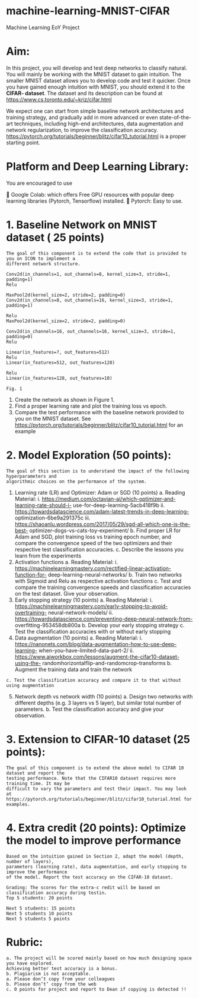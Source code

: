 # machine-learning-MNIST-CIFAR
Machine Learning EoY Project

# Aim:

In this project, you will develop and test deep networks to classify natural. You will mainly be working
with the MNIST dataset to gain intuition. The smaller MNIST dataset allows you to develop code and test
it quicker. Once you have gained enough intuition with MNIST, you should extend it to the **CIFAR-
dataset**. The dataset and its description can be found at https://www.cs.toronto.edu/~kriz/cifar.html

We expect one can start from simple baseline network architectures and training strategy, and gradually
add in more advanced or even state-of-the-art techniques, including high-end architectures, data
augmentation and network regularization, to improve the classification accuracy.
https://pytorch.org/tutorials/beginner/blitz/cifar10_tutorial.html is a proper starting point.

# Platform and Deep Learning Library:

You are encouraged to use

 Google Colab: which offers Free GPU resources with popular deep learning libraries (Pytorch,
Tensorflow) installed.
 Pytorch: Easy to use.

# 1. Baseline Network on MNIST dataset ( 25 points)

```
The goal of this component is to extend the code that is provided to you on ICON to implement a
different network structure.
```
```
Conv2d(in_channels=1, out_channels=8, kernel_size=3, stride=1, padding=1)
Relu
```
```
MaxPool2d(kernel_size=2, stride=2, padding=0)
Conv2d(in_channels=8, out_channels=16, kernel_size=3, stride=1, padding=1)
```
```
Relu
MaxPool2d(kernel_size=2, stride=2, padding=0)
```
```
Conv2d(in_channels=16, out_channels=16, kernel_size=3, stride=1, padding=0)
Relu
```
```
Linear(in_features=?, out_features=512)
Relu
Linear(in_features=512, out_features=128)
```
```
Relu
Linear(in_features=128, out_features=10)
```
```
Fig. 1
```

1. Create the network as shown in Figure 1.
2. Find a proper learning rate and plot the training loss vs epoch.
3. Compare the test performance with the baseline network provided to you on the MNIST
    dataset.
See https://pytorch.org/tutorials/beginner/blitz/cifar10_tutorial.html for an example

# 2. Model Exploration (50 points):

```
The goal of this section is to understand the impact of the following hyperparameters and
algorithmic choices on the performance of the system.
```
1. Learning rate (LR) and Optimizer: Adam or SGD (10 points)
    a. Reading Material:
       i. https://medium.com/octavian-ai/which-optimizer-and-learning-rate-should-i-
          use-for-deep-learning-5acb418f9b
ii. https://towardsdatascience.com/adam-latest-trends-in-deep-learning-
optimization-6be9a291375c
iii. https://shaoanlu.wordpress.com/2017/05/29/sgd-all-which-one-is-the-best-
optimizer-dogs-vs-cats-toy-experiment/
    b. Find proper LR for Adam and SGD, plot training loss vs training epoch number, and
       compare the convergence speed of the two optimizers and their respective test
       classification accuracies.
    c. Describe the lessons you learn from the experiments
2. Activation functions
    a. Reading Material:
       i. https://machinelearningmastery.com/rectified-linear-activation-function-for-
          deep-learning-neural-networks/
    b. Train two networks with Sigmoid and Relu as respective activation functions
    c. Test and compare the training convergence speeds and classification accuracies on the
       test dataset. Give your observation.
3. Early stopping strategy (10 points)
    a. Reading Material:
       i. https://machinelearningmastery.com/early-stopping-to-avoid-overtraining-
          neural-network-models/
ii. https://towardsdatascience.com/preventing-deep-neural-network-from-
overfitting-953458db800a
    b. Develop your early stopping strategy
    c. Test the classification accuracies with or without early stopping
4. Data augmentation (10 points)
    a. Reading Material:
       i. https://nanonets.com/blog/data-augmentation-how-to-use-deep-learning-
          when-you-have-limited-data-part-2/
ii. https://www.aiworkbox.com/lessons/augment-the-cifar10-dataset-using-the-
randomhorizontalflip-and-randomcrop-transforms
    b. Augment the training data and train the network


```
c. Test the classification accuracy and compare it to that without using augmentation
```
5. Network depth vs network width (10 points)
    a. Design two networks with different depths (e.g. 3 layers vs 5 layer), but similar total
       number of parameters.
    b. Test the classification accuracy and give your observation.

# 3. Extension to CIFAR-10 dataset (25 points):

```
The goal of this component is to extend the above model to CIFAR 10 dataset and report the
testing performance. Note that the CIFAR10 dataset requires more training time. It may be
difficult to vary the parameters and test their impact. You may look at
https://pytorch.org/tutorials/beginner/blitz/cifar10_tutorial.html for examples.
```
# 4. Extra credit (20 points): Optimize the model to improve performance

```
Based on the intuition gained in Section 2, adapt the model (depth, number of layers),
parameters (learning rate), data augmentation, and early stopping to improve the performance
of the model. Report the test accuracy on the CIFAR-10 dataset.
```
```
Grading: The scores for the extra-c redit will be based on classification accuracy during testin.
Top 5 students: 20 points
```
```
Next 5 students: 15 points
Next 5 students 10 points
Next 5 students 5 points
```
# Rubric:

```
a. The project will be scored mainly based on how much designing space you have explored.
Achieving better test accuracy is a bonus.
b. Plagiarism is not acceptable.
a. Please don’t copy from your colleagues
b. Please don’t’ copy from the web
c. 0 points for project and report to Dean if copying is detected !!
```

